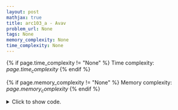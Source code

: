 ```yaml
---
layout: post
mathjax: true
title: arc103_a - Avav
problem_url: None
tags: None
memory_complexity: None
time_complexity: None
---
```




{% if page.time_complexity != "None" %}
Time complexity: ${{ page.time_complexity }}$
{% endif %}

{% if page.memory_complexity != "None" %}
Memory complexity: ${{ page.memory_complexity }}$
{% endif %}

<details>
<summary>
<p style="display:inline">Click to show code.</p>
</summary>
```cpp
{% raw %}
using namespace std;
using ll = long long;
using ii = pair<int, int>;
using vi = vector<int>;
template <typename InputIterator,
          typename T = typename iterator_traits<InputIterator>::value_type>
void read_n(InputIterator it, int n)
{
    copy_n(istream_iterator<T>(cin), n, it);
}
template <typename InputIterator,
          typename T = typename iterator_traits<InputIterator>::value_type>
void write(InputIterator first, InputIterator last, const char *delim = "\n")
{
    copy(first, last, ostream_iterator<T>(cout, delim));
}
int const NMAX = 1e5 + 11;
int main(void)
{
    ios::sync_with_stdio(false), cin.tie(NULL);
    int n;
    cin >> n;
    vi f0(NMAX, 0), f1(NMAX, 0), f2(NMAX, 0);
    for (int i = 0; i < n; ++i)
    {
        int ai;
        cin >> ai;
        if (i % 2 == 0)
            ++f0[ai];
        else
            ++f1[ai];
        ++f2[ai];
    }
    sort(f0.begin(), f0.end(), greater<int>());
    sort(f1.begin(), f1.end(), greater<int>());
    sort(f2.begin(), f2.end(), greater<int>());
    f0;
    if (f2[0] == f0[0] + f1[0])
        cout << n - max(f0[0] + f1[1], f0[1] + f1[0]) << endl;
    else
        cout << n - f0[0] - f1[0] << endl;
    return 0;
}

{% endraw %}
```
</details>

